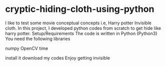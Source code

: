 # cryptic-hiding-cloth-using-python
I like to test some movie conceptual concepts i.e, Harry potter Invisible cloth. In this project, I developed python codes from scratch to get hide like harry potter.
Setup/Requirements
The code is written in Python (Python3) You need the following libraries

numpy
OpenCV
time

install it
download my codes
Enjoy getting invisible
